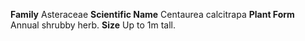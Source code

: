  **Family** Asteraceae **Scientific Name** Centaurea calcitrapa **Plant Form** Annual shrubby herb. **Size** Up to 1m tall.